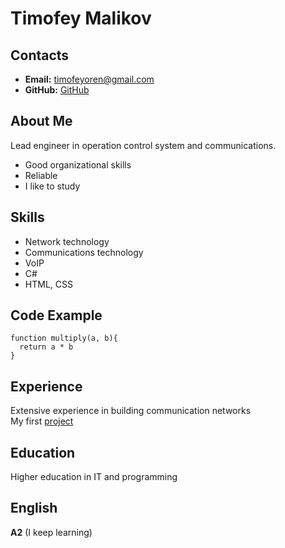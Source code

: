 # Timofey Malikov

 ## Contacts
 * **Email:** timofeyoren@gmail.com
 * **GitHub:** [GitHub](https://github.com/Timofeyoren/ "Timofeyoren")

## About Me
Lead engineer in operation control system and communications.
* Good organizational skills
* Reliable
* I like to study

## Skills
* Network technology
* Communications technology
* VoIP
* C#
* HTML, CSS

## Code Example 
```
function multiply(a, b){
  return a * b
}
```

## Experience
Extensive experience in building communication networks  
My first [project](https://github.com/Timofeyoren/rsschool-cv/blob/gh-pages/cv.md "project1")

## Education
Higher education in IT and programming

## English
**A2** (I keep learning)
